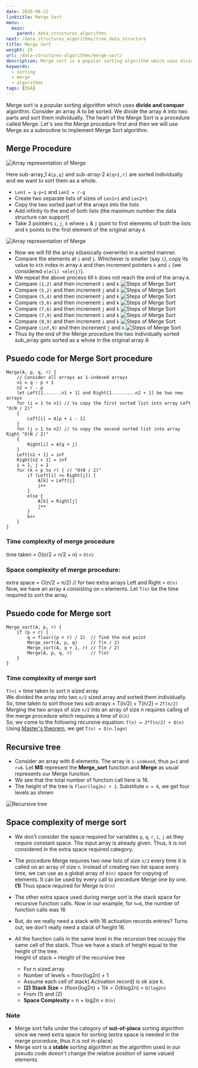 ```yaml
---
date: 2020-08-22
linktitle: Merge Sort
menu:
  main:
    parent: data_structures_algorithms
next: /data_structures_algorithms/tree_data_structure
title: Merge Sort
weight: 25
url: /data-structures-algorithms/merge-sort/
description: Merge sort is a popular sorting algorithm which uses divide and conquer algorithm. The heart of the Merge Sort is a procedure called Merge.
keywords:
  - sorting
  - merge
  - algorithms
tags: [DSA]
---
```

<meta property="og:image" content="https://tutswiki.com/images/DSA/merge-array.png"/>
<meta name="twitter:card" content="summary" />
<meta name="twitter:title" content="Merge Sort" />
<meta name=”twitter:description” content="Merge sort is a popular sorting algorithm which uses divide and conquer algorithm. The heart of the Merge Sort is a procedure called Merge." />

Merge sort is a popular sorting algorithm which uses **divide and conquer** algorithm. Consider an array A to be sorted. We divide the array A into two parts and sort them individually. The heart of the Merge Sort is a procedure called Merge. Let's see the Merge procedure first and then we will use Merge as a subroutine to implement Merge Sort algorithm.

## Merge Procedure
![Array representation of Merge](/images/DSA/merge-array.png "Array representation of Merge")

Here sub-array_1 `A[p,q]` and sub-array-2 `A[q+1,r]` are sorted individually and we want to sort them as a whole.

- `Len1 = q-p+1` and `Len2 = r-q`
- Create two separate lists of sizes of `Len1+1` and `Len2+1`
- Copy the two sorted part of the arrays into the lists
- Add infinity to the end of both lists (the maximum number the data structure can support)
- Take 3 pointers `i`, `j`, `k` where `i` & `j` point to first elements of both the lists and `k` points to the first element of the original array `A`

![Array representation of Merge](/images/DSA/merge-array-2.png "Array representation of Merge")

- Now we will fill the array `A`(basically overwrite) in a sorted manner.
- Compare the elements at `i` and `j`. Whichever is smaller (say `i`), copy its value to `kth` index in array `A` and then increment pointers `k` and `i` (we considered `ele(i) <ele(j)`).
- We repeat the above process till `k` does not reach the end of the array `A`.
- Compare `(1,2)` and then increment `i` and `k`
![Steps of Merge Sort](/images/DSA/merge-array-3.png "Step")
- Compare `(5,2)` and then increment `j` and `k`
![Steps of Merge Sort](/images/DSA/merge-array-4.png "Step")
- Compare `(5,4)` and then increment `j` and `k`
![Steps of Merge Sort](/images/DSA/merge-array-5.png "Step")
- Compare `(5,6)` and then increment `i` and `k`
![Steps of Merge Sort](/images/DSA/merge-array-6.png "Step")
- Compare `(7,6)` and then increment `j` and `k`
![Steps of Merge Sort](/images/DSA/merge-array-7.png "Step")
- Compare `(7,9)` and then increment `i` and `k`
![Steps of Merge Sort](/images/DSA/merge-array-8.png "Step")
- Compare `(8,9)` and then increment `i` and `k`
![Steps of Merge Sort](/images/DSA/merge-array-9.png "Step")
- Compare `(inf,9)` and then increment `j` and `k`
![Steps of Merge Sort](/images/DSA/merge-array-10.png "Step")
- Thus by the end of the Merge procedure the two individually sorted sub_array gets sorted as a whole in the original array A

<script async src="https://pagead2.googlesyndication.com/pagead/js/adsbygoogle.js"></script>
<ins class="adsbygoogle"
     style="display:block; text-align:center;"
     data-ad-layout="in-article"
     data-ad-format="fluid"
     data-ad-client="ca-pub-9878675755379402"
     data-ad-slot="5842766387"></ins>
<script>
     (adsbygoogle = window.adsbygoogle || []).push({});
</script>

## Psuedo code for Merge Sort procedure
```
Merge(A, p, q, r) {
    // Consider all arrays as 1-indexed arrays
    n1 = q - p + 1
    n2 = r - p
    let Left[1.......n1 + 1] and Right[1.........n2 + 1] be two new arrays
    for (i = 1 to n1) // to copy the first sorted list into array Left "O(N / 2)"
    {
        Left[i] = A[p + i - 1]                          
    }
    for (j = 1 to n2) // to copy the second sorted list into array Right "O(N / 2)"
    {
        Right[i] = A[q + j]                             
    }
    Left[n1 + 1] = inf
    Right[n2 + 1] = inf
    i = 1, j = 1
    for (k = p to r) { // "O(N / 2)"
        if (Left[i] <= Right[j]) {
            A[k] = Left[j]
            i++
        }
        else {
            A[k] = Right[j]
            j++
        }
        k++
    }
}
```

### Time complexity of merge procedure
time taken = O(n/2 + n/2 + n) = `O(n)`
### Space complexity of merge procedure:
extra space = O(n/2 + n/2) // for two extra arrays Left and Right
 = `O(n)`  
Now, we have an array `A` consisting on `n` elements. Let `T(n)` be the time required to sort the array.

## Psuedo code for Merge sort
```
Merge_sort(A, p, r) {
    if (p < r) {
        q = floor((p + r) / 2)  // find the mid point
        Merge_sort(A, p, q)     // T(n / 2)
        Merge_sort(A, q + 1, r) // T(n / 2)
        Merge(A, p, q, r)       // T(n)
    }
}
```

### Time complexity of merge sort
`T(n)` = time taken to sort n sized array  
We divided the array into two `n/2` sized array and sorted them individually.  
So, time taken to sort those two sub arrays = T(n/2) + T(n/2) = `2T(n/2)`  
Merging the two arrays of size `n/2` into an array of size n requires calling of the merge procedure which requires a time of `O(n)`  
So, we come to the following recursive equation: `T(n) = 2*T(n/2) + O(n)`  
Using [Master's theorem](https://en.wikipedia.org/wiki/Master_theorem_(analysis_of_algorithms)), we get `T(n) = O(n.logn)`

## Recursive tree
- Consider an array with 6 elements. The array is `1-indexed`, thus `p=1` and `r=6`. Let **MS** represent the **Merge_sort** function and **Merge** as usual represents our Merge function.
- We see that the total number of function call here is 16.
- The height of the tree is `floor(log2n) + 1`. Substitute `n = 6`, we get four levels as shown

![Recursive tree](/images/DSA/merge-array-11.png "Recursive tree")

## Space complexity of merge sort
- We don't consider the space required for variables `p`, `q`, `r`, `i`, `j` as they require constant space. The input array is already given. Thus, it is not considered in the extra space required category.
- The procedure Merge requires two new lists of size `n/2` every time it is called on an array of size `n`. Instead of creating two list space every time, we can use as a global array of `O(n)` space for copying of elements. It can be used by every call to procedure Merge one by one.  
**(1)** Thus space required for Merge is `O(n)`
- The other extra space used during merge sort is the stack space for recursive function calls.
Now in our example, for `n=6`, the number of function calls was 16
- But, do we really need a stack with 16 activation records entries?
Turns out, we don't really need a stack of height 16.
- All the function calls in the same level in the recursion tree ocuupy the same cell of the stack. Thus we have a stack of height equal to the height of the tree.  
Height of stack = Height of the recursive tree

  - For n sized array
  - Number of levels = floor(log2n) + 1
  - Assume each cell of stack( Activation record) is ok size k.  
  - **(2) Stack Size** = (floor(log2n) + 1)*k = O(k*log2n) = `O(log2n)`
  - From (1) and (2)
  - **Space Complexity** = n + log2n = `O(n)`

### Note
- Merge sort falls under the category of **out-of-place** sorting algorithm since we need extra space for sorting (extra space is needed in the merge procedure, thus it is not in-place)
- Merge sort is a **stable** sorting algorithm as the algorithm used in our pseudo code doesn't change the relative position of same valued elements

